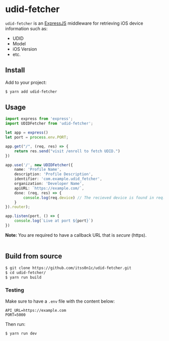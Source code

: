 # udid-fetcher
`udid-fetcher` is an [ExpressJS](https://github.com/expressjs/express) middleware for retrieving iOS device information such as:
- UDID
- Model
- iOS Version
- etc.

## Install
Add to your project:
```bash
$ yarn add udid-fetcher
```

## Usage
```ts
import express from 'express';
import UDIDFetcher from 'udid-fetcher';

let app = express()
let port = process.env.PORT;

app.get("/", (req, res) => {
	return res.send("visit /enroll to fetch UDID.")
})

app.use('/', new UDIDFetcher({
	name: 'Profile Name',
	description: 'Profile Description',
	identifier: 'com.example.udid_fetcher',
	organization: 'Developer Name',
	apiURL: `https://example.com/`,
	done: (req, res) => {
		console.log(req.device) // The recieved device is found in req.device.
	}
}).router);

app.listen(port, () => {
	console.log(`Live at port ${port}`)
})
```

**Note:** You are required to have a callback URL that is *secure* (https). 
<br><br>



## Build from source
```bash
$ git clone https://github.com/itss0n1c/udid-fetcher.git
$ cd udid-fetcher/
$ yarn run build
```

### Testing
Make sure to have a `.env` file with the content below:
```
API_URL=https://example.com
PORT=5000
```

Then run:
```bash
$ yarn run dev
```
